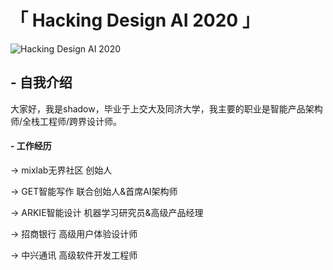 # 「 Hacking Design AI 2020 」

![Hacking Design AI 2020](../imgg/poster.png)


## - 自我介绍  

大家好，我是shadow，毕业于上交大及同济大学，我主要的职业是智能产品架构师/全栈工程师/跨界设计师。 
 
 
 
 
#### - 工作经历 

→ mixlab无界社区 创始人 

→ GET智能写作 联合创始人&首席AI架构师 

→ ARKIE智能设计 机器学习研究员&高级产品经理 

→ 招商银行 高级用户体验设计师 

→ 中兴通讯 高级软件开发工程师 



